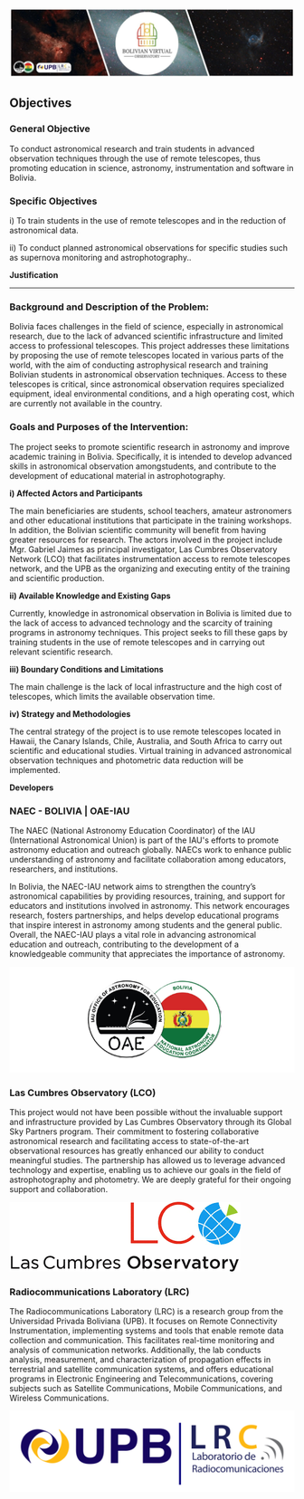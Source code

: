 ![Intro Banner](im/Baner_v1_LCO_1.jpg)


## Objectives

### General Objective

To conduct astronomical research and train students in advanced observation techniques through the use of remote telescopes, thus promoting education in science, astronomy, instrumentation and software in Bolivia.

### Specific Objectives

i) To train students in the use of remote telescopes and in the reduction of astronomical data.

ii) To conduct planned astronomical observations for specific studies such as supernova monitoring and astrophotography..

**Justification**

---


### Background and Description of the Problem:
Bolivia faces challenges in the field of science, especially in astronomical research, due to the lack of advanced scientific infrastructure and limited access to professional telescopes. This project addresses these limitations by proposing the use of remote telescopes located in various parts of the world, with the aim of conducting astrophysical research and training Bolivian students in astronomical observation techniques. Access to these telescopes is critical, since astronomical observation requires specialized equipment, ideal environmental conditions, and a high operating cost, which are currently not available in the country.

### Goals and Purposes of the Intervention:

The project seeks to promote scientific research in astronomy and improve academic training in Bolivia. Specifically, it is intended to develop advanced skills in astronomical observation amongstudents, and contribute to the development of educational material in astrophotography. 

**i) Affected Actors and Participants**

The main beneficiaries are students, school teachers, amateur astronomers and other educational institutions that participate in the training workshops. In addition, the Bolivian scientific community will benefit from having greater resources for research. The actors involved in the project include Mgr. Gabriel Jaimes as principal investigator, Las Cumbres Observatory Network (LCO) that facilitates instrumentation access to remote telescopes network, and the UPB as the organizing and executing entity of the training and scientific production.

**ii) Available Knowledge and Existing Gaps**

Currently, knowledge in astronomical observation in Bolivia is limited due to the lack of access to advanced technology and the scarcity of training programs in astronomy techniques. This project seeks to fill these gaps by training students in the use of remote telescopes and in carrying out relevant scientific research.

**iii) Boundary Conditions and Limitations**

The main challenge is the lack of local infrastructure and the high cost of telescopes, which limits the available observation time. 

**iv) Strategy and Methodologies**

The central strategy of the project is to use remote telescopes located in Hawaii, the Canary Islands, Chile, Australia, and South Africa to carry out scientific and educational studies. Virtual training in advanced astronomical observation techniques and photometric data reduction will be implemented.

**Developers**

### NAEC - BOLIVIA | OAE-IAU

The NAEC (National Astronomy Education Coordinator) of the IAU (International Astronomical Union) is part of the IAU's efforts to promote astronomy education and outreach globally. NAECs work to enhance public understanding of astronomy and facilitate collaboration among educators, researchers, and institutions. 

In Bolivia, the NAEC-IAU network aims to strengthen the country’s astronomical capabilities by providing resources, training, and support for educators and institutions involved in astronomy. This network encourages research, fosters partnerships, and helps develop educational programs that inspire interest in astronomy among students and the general public. Overall, the NAEC-IAU plays a vital role in advancing astronomical education and outreach, contributing to the development of a knowledgeable community that appreciates the importance of astronomy.

![Intro Banne](im/Vector_NAEC_Bolivia-02.png)


### Las Cumbres Observatory (LCO)

This project would not have been possible without the invaluable support and infrastructure provided by Las Cumbres Observatory through its Global Sky Partners program. Their commitment to fostering collaborative astronomical research and facilitating access to state-of-the-art observational resources has greatly enhanced our ability to conduct meaningful studies. The partnership has allowed us to leverage advanced technology and expertise, enabling us to achieve our goals in the field of astrophotography and photometry. We are deeply grateful for their ongoing support and collaboration.

![Intro Banne](im/LCOLogo.png)

### Radiocommunications Laboratory (LRC)


The Radiocommunications Laboratory (LRC) is a research group from the Universidad Privada Boliviana (UPB). It focuses on Remote Connectivity Instrumentation, implementing systems and tools that enable remote data collection and communication. This facilitates real-time monitoring and analysis of communication networks. Additionally, the lab conducts analysis, measurement, and characterization of propagation effects in terrestrial and satellite communication systems, and offers educational programs in Electronic Engineering and Telecommunications, covering subjects such as Satellite Communications, Mobile Communications, and Wireless Communications.

![lrc](im/upb-lrc.png)